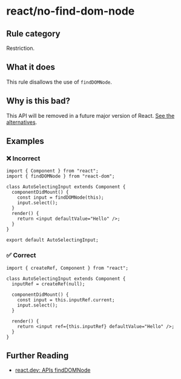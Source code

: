 # react/no-find-dom-node

## Rule category

Restriction.

## What it does

This rule disallows the use of `findDOMNode`.

## Why is this bad?

This API will be removed in a future major version of React. [See the alternatives](https://react.dev/reference/react-dom/findDOMNode#alternatives).

## Examples

### ❌ Incorrect

```tsx
import { Component } from "react";
import { findDOMNode } from "react-dom";

class AutoSelectingInput extends Component {
  componentDidMount() {
    const input = findDOMNode(this);
    input.select();
  }
  render() {
    return <input defaultValue="Hello" />;
  }
}

export default AutoSelectingInput;
```

### ✅ Correct

```tsx
import { createRef, Component } from "react";

class AutoSelectingInput extends Component {
  inputRef = createRef(null);

  componentDidMount() {
    const input = this.inputRef.current;
    input.select();
  }

  render() {
    return <input ref={this.inputRef} defaultValue="Hello" />;
  }
}
```

## Further Reading

- [react.dev: APIs findDOMNode](https://react.dev/reference/react-dom/findDOMNode)
